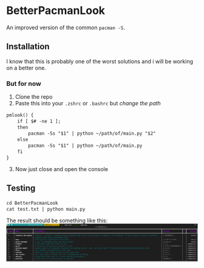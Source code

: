 # BetterPacmanLook
An improved version of the common `pacman -S`.
## Installation
I know that this is probably one of the worst solutions and i will be working on a better one.
### But for now
1. Clone the repo
2. Paste this into your `.zshrc` or `.bashrc` but *change the path*
```
pmlook() {
    if [ $# -ne 1 ];
    then
        pacman -Ss "$1" | python ~/path/of/main.py "$2"
    else	
        pacman -Ss "$1" | python ~/path/of/main.py
    fi
}
```
3. Now just close and open the console
## Testing
```
cd BetterPacmanLook
cat test.txt | python main.py
```
The result should be something like this:
![Example](https://github.com/MAA28/BetterPacmanLook/blob/main/Example.png)
